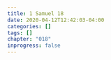 ```yaml
---
title: 1 Samuel 18
date: 2020-04-12T12:42:03-04:00
categories: []
tags: []
chapter: "018"
inprogress: false
---
```


